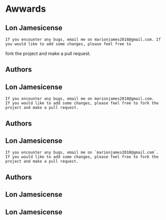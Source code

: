 # Awwards
## Lon Jamesicense
    If you encounter any bugs, email me on marionjames2018@gmail.com. If you would like to add some changes, please feel free to
fork the project and make a pull request.

## Authors

## Lon Jamesicense

    If you encounter any bugs, email me on marionjames2018@gmail.com. 
    If you would like to add some changes, please feel free to fork the project and make a pull request.

## Authors

## Lon Jamesicense

    If you encounter any bugs, email me on `marionjames2018@gmail.com`. 
    If you would like to add some changes, please feel free to fork the project and make a pull request.

## Authors

## Lon Jamesicense

## Lon Jamesicense
